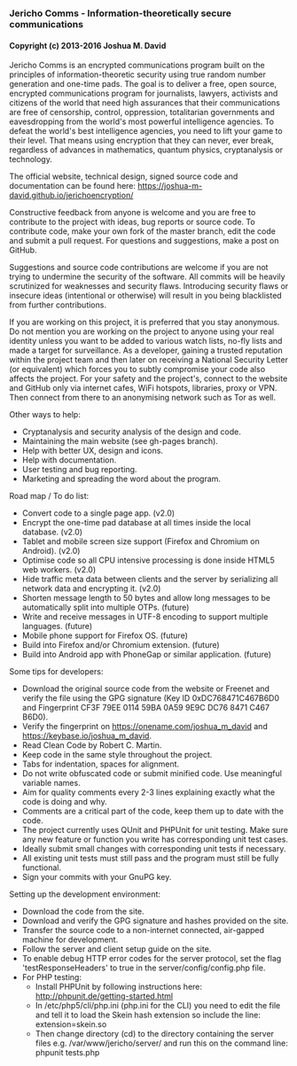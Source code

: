 ### Jericho Comms - Information-theoretically secure communications
#### Copyright (c) 2013-2016  Joshua M. David


Jericho Comms is an encrypted communications program built on the principles of information-theoretic security using true random number generation and one-time pads. The goal is to deliver a free, open source, encrypted communications program for journalists, lawyers, activists and citizens of the world that need high assurances that their communications are free of censorship, control, oppression, totalitarian governments and eavesdropping from the world's most powerful intelligence agencies. To defeat the world's best intelligence agencies, you need to lift your game to their level. That means using encryption that they can never, ever break, regardless of advances in mathematics, quantum physics, cryptanalysis or technology.

The official website, technical design, signed source code and documentation can be found here:
https://joshua-m-david.github.io/jerichoencryption/


Constructive feedback from anyone is welcome and you are free to contribute to the project with ideas, bug reports or source code. To contribute code, make your own fork of the master branch, edit the code and submit a pull request. For questions and suggestions, make a post on GitHub.

Suggestions and source code contributions are welcome if you are not trying to undermine the security of the software. All commits will be heavily scrutinized for weaknesses and security flaws. Introducing security flaws or insecure ideas (intentional or otherwise) will result in you being blacklisted from further contributions.

If you are working on this project, it is preferred that you stay anonymous. Do not mention you are working on the project to anyone using your real identity unless you want to be added to various watch lists, no-fly lists and made a target for surveillance. As a developer, gaining a trusted reputation within the project team and then later on receiving a National Security Letter (or equivalent) which forces you to subtly compromise your code also affects the project. For your safety and the project's, connect to the website and GitHub only via internet cafes, WiFi hotspots, libraries, proxy or VPN. Then connect from there to an anonymising network such as Tor as well.

Other ways to help:
- Cryptanalysis and security analysis of the design and code.
- Maintaining the main website (see gh-pages branch).
- Help with better UX, design and icons.
- Help with documentation.
- User testing and bug reporting.
- Marketing and spreading the word about the program.

Road map / To do list:
- Convert code to a single page app. (v2.0)
- Encrypt the one-time pad database at all times inside the local database. (v2.0)
- Tablet and mobile screen size support (Firefox and Chromium on Android). (v2.0)
- Optimise code so all CPU intensive processing is done inside HTML5 web workers. (v2.0)
- Hide traffic meta data between clients and the server by serializing all network data and encrypting it. (v2.0)
- Shorten message length to 50 bytes and allow long messages to be automatically split into multiple OTPs. (future)
- Write and receive messages in UTF-8 encoding to support multiple languages. (future)
- Mobile phone support for Firefox OS. (future)
- Build into Firefox and/or Chromium extension. (future)
- Build into Android app with PhoneGap or similar application. (future)

Some tips for developers:
- Download the original source code from the website or Freenet and verify the file using the GPG signature (Key ID 0xDC768471C467B6D0 and Fingerprint CF3F 79EE 0114 59BA 0A59 9E9C DC76 8471 C467 B6D0).
- Verify the fingerprint on https://onename.com/joshua_m_david and https://keybase.io/joshua_m_david.
- Read Clean Code by Robert C. Martin.
- Keep code in the same style throughout the project.
- Tabs for indentation, spaces for alignment.
- Do not write obfuscated code or submit minified code. Use meaningful variable names.
- Aim for quality comments every 2-3 lines explaining exactly what the code is doing and why.
- Comments are a critical part of the code, keep them up to date with the code.
- The project currently uses QUnit and PHPUnit for unit testing. Make sure any new feature or function you write has corresponding unit test cases.
- Ideally submit small changes with corresponding unit tests if necessary.
- All existing unit tests must still pass and the program must still be fully functional.
- Sign your commits with your GnuPG key.

Setting up the development environment:
- Download the code from the site.
- Download and verify the GPG signature and hashes provided on the site.
- Transfer the source code to a non-internet connected, air-gapped machine for development.
- Follow the server and client setup guide on the site.
- To enable debug HTTP error codes for the server protocol, set the flag 'testResponseHeaders' to true in the server/config/config.php file.
- For PHP testing:
  - Install PHPUnit by following instructions here:
    http://phpunit.de/getting-started.html
  - In /etc/php5/cli/php.ini (php.ini for the CLI) you need to edit the file and tell it to load the Skein hash extension so include the line:
    extension=skein.so
  - Then change directory (cd) to the directory containing the server files e.g. /var/www/jericho/server/ and run this on the command line:
    phpunit tests.php
